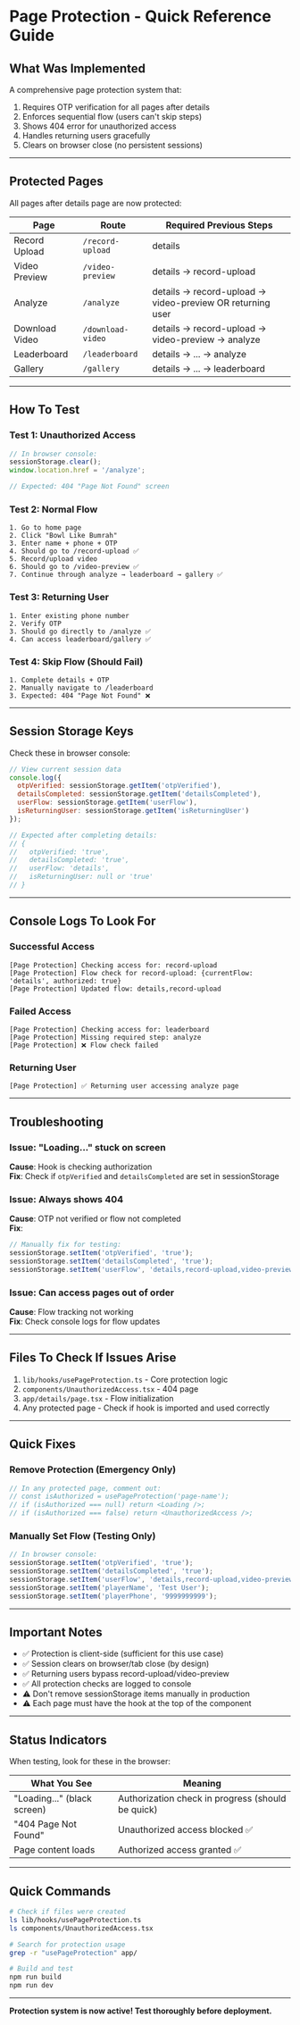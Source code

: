 # Page Protection - Quick Reference Guide

## What Was Implemented

A comprehensive page protection system that:
1. Requires OTP verification for all pages after details
2. Enforces sequential flow (users can't skip steps)
3. Shows 404 error for unauthorized access
4. Handles returning users gracefully
5. Clears on browser close (no persistent sessions)

---

## Protected Pages

All pages after details page are now protected:

| Page | Route | Required Previous Steps |
|------|-------|------------------------|
| Record Upload | `/record-upload` | details |
| Video Preview | `/video-preview` | details → record-upload |
| Analyze | `/analyze` | details → record-upload → video-preview OR returning user |
| Download Video | `/download-video` | details → record-upload → video-preview → analyze |
| Leaderboard | `/leaderboard` | details → ... → analyze |
| Gallery | `/gallery` | details → ... → leaderboard |

---

## How To Test

### Test 1: Unauthorized Access
```javascript
// In browser console:
sessionStorage.clear();
window.location.href = '/analyze';

// Expected: 404 "Page Not Found" screen
```

### Test 2: Normal Flow
```
1. Go to home page
2. Click "Bowl Like Bumrah"
3. Enter name + phone + OTP
4. Should go to /record-upload ✅
5. Record/upload video
6. Should go to /video-preview ✅
7. Continue through analyze → leaderboard → gallery ✅
```

### Test 3: Returning User
```
1. Enter existing phone number
2. Verify OTP
3. Should go directly to /analyze ✅
4. Can access leaderboard/gallery ✅
```

### Test 4: Skip Flow (Should Fail)
```
1. Complete details + OTP
2. Manually navigate to /leaderboard
3. Expected: 404 "Page Not Found" ❌
```

---

## Session Storage Keys

Check these in browser console:

```javascript
// View current session data
console.log({
  otpVerified: sessionStorage.getItem('otpVerified'),
  detailsCompleted: sessionStorage.getItem('detailsCompleted'),
  userFlow: sessionStorage.getItem('userFlow'),
  isReturningUser: sessionStorage.getItem('isReturningUser')
});

// Expected after completing details:
// {
//   otpVerified: 'true',
//   detailsCompleted: 'true',
//   userFlow: 'details',
//   isReturningUser: null or 'true'
// }
```

---

## Console Logs To Look For

### Successful Access
```
[Page Protection] Checking access for: record-upload
[Page Protection] Flow check for record-upload: {currentFlow: 'details', authorized: true}
[Page Protection] Updated flow: details,record-upload
```

### Failed Access
```
[Page Protection] Checking access for: leaderboard
[Page Protection] Missing required step: analyze
[Page Protection] ❌ Flow check failed
```

### Returning User
```
[Page Protection] ✅ Returning user accessing analyze page
```

---

## Troubleshooting

### Issue: "Loading..." stuck on screen
**Cause**: Hook is checking authorization  
**Fix**: Check if `otpVerified` and `detailsCompleted` are set in sessionStorage

### Issue: Always shows 404
**Cause**: OTP not verified or flow not completed  
**Fix**: 
```javascript
// Manually fix for testing:
sessionStorage.setItem('otpVerified', 'true');
sessionStorage.setItem('detailsCompleted', 'true');
sessionStorage.setItem('userFlow', 'details,record-upload,video-preview,analyze');
```

### Issue: Can access pages out of order
**Cause**: Flow tracking not working  
**Fix**: Check console logs for flow updates

---

## Files To Check If Issues Arise

1. `lib/hooks/usePageProtection.ts` - Core protection logic
2. `components/UnauthorizedAccess.tsx` - 404 page
3. `app/details/page.tsx` - Flow initialization
4. Any protected page - Check if hook is imported and used correctly

---

## Quick Fixes

### Remove Protection (Emergency Only)
```typescript
// In any protected page, comment out:
// const isAuthorized = usePageProtection('page-name');
// if (isAuthorized === null) return <Loading />;
// if (isAuthorized === false) return <UnauthorizedAccess />;
```

### Manually Set Flow (Testing Only)
```javascript
// In browser console:
sessionStorage.setItem('otpVerified', 'true');
sessionStorage.setItem('detailsCompleted', 'true');
sessionStorage.setItem('userFlow', 'details,record-upload,video-preview,analyze,leaderboard');
sessionStorage.setItem('playerName', 'Test User');
sessionStorage.setItem('playerPhone', '9999999999');
```

---

## Important Notes

- ✅ Protection is client-side (sufficient for this use case)
- ✅ Session clears on browser/tab close (by design)
- ✅ Returning users bypass record-upload/video-preview
- ✅ All protection checks are logged to console
- ⚠️ Don't remove sessionStorage items manually in production
- ⚠️ Each page must have the hook at the top of the component

---

## Status Indicators

When testing, look for these in the browser:

| What You See | Meaning |
|-------------|---------|
| "Loading..." (black screen) | Authorization check in progress (should be quick) |
| "404 Page Not Found" | Unauthorized access blocked ✅ |
| Page content loads | Authorized access granted ✅ |

---

## Quick Commands

```bash
# Check if files were created
ls lib/hooks/usePageProtection.ts
ls components/UnauthorizedAccess.tsx

# Search for protection usage
grep -r "usePageProtection" app/

# Build and test
npm run build
npm run dev
```

---

**Protection system is now active! Test thoroughly before deployment.**


